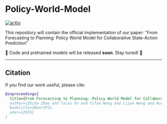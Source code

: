 # Policy-World-Model
[![arXiv](https://img.shields.io/badge/arXiv-0000.01234-b31b1b.svg)](https://arxiv.org/abs/0000.01234)

This repository will contain the official implementation of our paper:
"From Forecasting to Planning: Policy World Model for Collaborative State-Action Prediction"

📌 Code and pretrained models will be released **soon**. Stay tuned! 🚀

---

## Citation
If you find our work useful, please cite:
```bibtex
@inproceedings{
  title={From Forecasting to Planning: Policy World Model for Collaborative State-Action Prediction},
  author={Zhida Zhao and Talas Fu and Yifan Wang and Lijun Wang and Huchuan Lu},
  booktitle={NeurIPS},
  year={2025}
}

